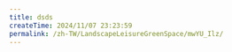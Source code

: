 ```yaml
---
title: dsds
createTime: 2024/11/07 23:23:59
permalink: /zh-TW/LandscapeLeisureGreenSpace/mwYU_Ilz/
---
```

